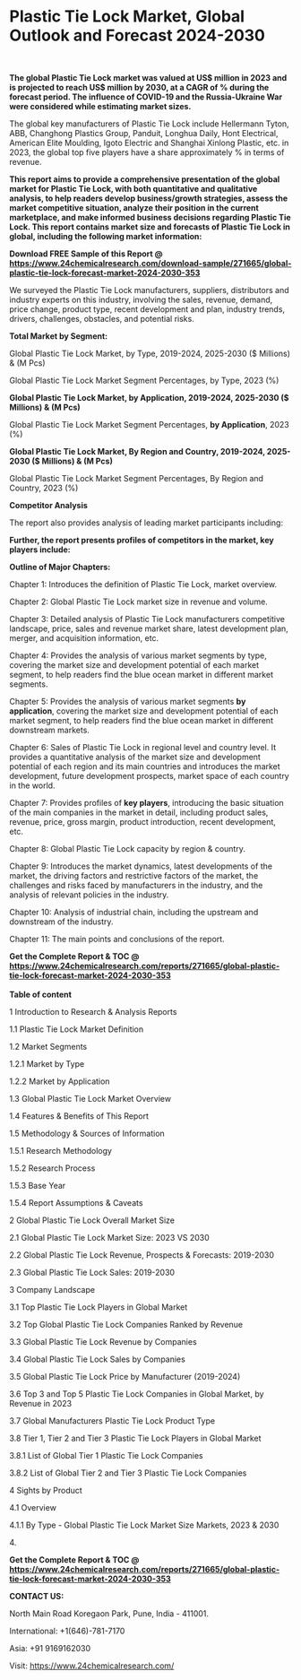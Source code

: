 <h1>Plastic Tie Lock Market, Global Outlook and Forecast 2024-2030</h1><br/><p><strong>The global Plastic Tie Lock market was valued at US$ million in 2023 and is projected to reach US$ million by 2030, at a <strong>CAGR</strong> of % during the forecast period. The influence of COVID-19 and the Russia-Ukraine War were considered while estimating market sizes.</strong></p><p>The global key manufacturers of Plastic Tie Lock include Hellermann Tyton, ABB, Changhong Plastics Group, Panduit, Longhua Daily, Hont Electrical, American Elite Moulding, Igoto Electric and Shanghai Xinlong Plastic, etc. in 2023, the global top five players have a share approximately % in terms of revenue.</p><p><strong>This report aims to provide a comprehensive presentation of the global market for Plastic Tie Lock, with both quantitative and qualitative analysis, to help readers develop business/growth strategies, assess the market competitive situation, analyze their position in the current marketplace, and make informed business decisions regarding Plastic Tie Lock. This report contains market size and forecasts of Plastic Tie Lock in global, including the following market information:</strong></p><div><b>Download FREE Sample of this Report @ <a href="https://www.24chemicalresearch.com/download-sample/271665/global-plastic-tie-lock-forecast-market-2024-2030-353">https://www.24chemicalresearch.com/download-sample/271665/global-plastic-tie-lock-forecast-market-2024-2030-353</a></b></div><p>We surveyed the Plastic Tie Lock manufacturers, suppliers, distributors and industry experts on this industry, involving the sales, revenue, demand, price change, product type, recent development and plan, industry trends, drivers, challenges, obstacles, and potential risks.</p><p><strong>Total Market by Segment:</strong></p><p>Global Plastic Tie Lock Market, by Type, 2019-2024, 2025-2030 ($ Millions) & (M Pcs)</p><p>Global Plastic Tie Lock Market Segment Percentages, by Type, 2023 (%)</p><p><strong>Global Plastic Tie Lock Market, <strong>by Application</strong>, 2019-2024, 2025-2030 ($ Millions) & (M Pcs)</strong></p><p>Global Plastic Tie Lock Market Segment Percentages, <strong>by Application</strong>, 2023 (%)</p><p><strong>Global Plastic Tie Lock Market, By Region and Country, 2019-2024, 2025-2030 ($ Millions) & (M Pcs)</strong></p><p>Global Plastic Tie Lock Market Segment Percentages, By Region and Country, 2023 (%)</p><p><strong>Competitor Analysis</strong></p><p>The report also provides analysis of leading market participants including:</p><p><strong>Further, the report presents profiles of competitors in the market, <strong>key players</strong> include:</strong></p><p><strong>Outline of Major Chapters:</strong></p><p>Chapter 1: Introduces the definition of Plastic Tie Lock, market overview.</p><p>Chapter 2: Global Plastic Tie Lock market size in revenue and volume.</p><p>Chapter 3: Detailed analysis of Plastic Tie Lock manufacturers competitive landscape, price, sales and revenue market share, latest development plan, merger, and acquisition information, etc.</p><p>Chapter 4: Provides the analysis of various market segments by type, covering the market size and development potential of each market segment, to help readers find the blue ocean market in different market segments.</p><p>Chapter 5: Provides the analysis of various market segments <strong>by application</strong>, covering the market size and development potential of each market segment, to help readers find the blue ocean market in different downstream markets.</p><p>Chapter 6: Sales of Plastic Tie Lock in regional level and country level. It provides a quantitative analysis of the market size and development potential of each region and its main countries and introduces the market development, future development prospects, market space of each country in the world.</p><p>Chapter 7: Provides profiles of <strong>key players</strong>, introducing the basic situation of the main companies in the market in detail, including product sales, revenue, price, gross margin, product introduction, recent development, etc.</p><p>Chapter 8: Global Plastic Tie Lock capacity by region & country.</p><p>Chapter 9: Introduces the market dynamics, latest developments of the market, the driving factors and restrictive factors of the market, the challenges and risks faced by manufacturers in the industry, and the analysis of relevant policies in the industry.</p><p>Chapter 10: Analysis of industrial chain, including the upstream and downstream of the industry.</p><p>Chapter 11: The main points and conclusions of the report.</p><div><b>Get the Complete Report & TOC @ <a href="https://www.24chemicalresearch.com/reports/271665/global-plastic-tie-lock-forecast-market-2024-2030-353">https://www.24chemicalresearch.com/reports/271665/global-plastic-tie-lock-forecast-market-2024-2030-353</a></b></div><br><b>Table of content</b><p>1 Introduction to Research & Analysis Reports<br />
 
  1.1 Plastic Tie Lock Market Definition<br />
 
  1.2 Market Segments<br />
 
  1.2.1 Market by Type<br />
 
  1.2.2 Market by Application<br />
 
  1.3 Global Plastic Tie Lock Market Overview<br />
 
  1.4 Features & Benefits of This Report<br />
 
  1.5 Methodology & Sources of Information<br />
 
  1.5.1 Research Methodology<br />
 
  1.5.2 Research Process<br />
 
  1.5.3 Base Year<br />
 
  1.5.4 Report Assumptions & Caveats<br />
 
 2 Global Plastic Tie Lock Overall Market Size<br />
 
  2.1 Global Plastic Tie Lock Market Size: 2023 VS 2030<br />
 
  2.2 Global Plastic Tie Lock Revenue, Prospects & Forecasts: 2019-2030<br />
 
  2.3 Global Plastic Tie Lock Sales: 2019-2030<br />
 
 3 Company Landscape<br />
 
  3.1 Top Plastic Tie Lock Players in Global Market<br />
 
  3.2 Top Global Plastic Tie Lock Companies Ranked by Revenue<br />
 
  3.3 Global Plastic Tie Lock Revenue by Companies<br />
 
  3.4 Global Plastic Tie Lock Sales by Companies<br />
 
  3.5 Global Plastic Tie Lock Price by Manufacturer (2019-2024)<br />
 
  3.6 Top 3 and Top 5 Plastic Tie Lock Companies in Global Market, by Revenue in 2023<br />
 
  3.7 Global Manufacturers Plastic Tie Lock Product Type<br />
 
  3.8 Tier 1, Tier 2 and Tier 3 Plastic Tie Lock Players in Global Market<br />
 
  3.8.1 List of Global Tier 1 Plastic Tie Lock Companies<br />
 
  3.8.2 List of Global Tier 2 and Tier 3 Plastic Tie Lock Companies<br />
 
 4 Sights by Product<br />
 
  4.1 Overview<br />
 
  4.1.1 By Type - Global Plastic Tie Lock Market Size Markets, 2023 & 2030<br />
 
  4.<br><div><b>Get the Complete Report & TOC @ <a href="https://www.24chemicalresearch.com/reports/271665/global-plastic-tie-lock-forecast-market-2024-2030-353">https://www.24chemicalresearch.com/reports/271665/global-plastic-tie-lock-forecast-market-2024-2030-353</a></b></div></p>
 
 <b>CONTACT US:</b><br>
 
 North Main Road Koregaon Park, Pune, India - 411001.<br/>
 
 International: +1(646)-781-7170<br/>
 
 Asia: +91 9169162030<br/>
 
 Visit: <a href="https://www.24chemicalresearch.com/">https://www.24chemicalresearch.com/</a>
 
 <br>